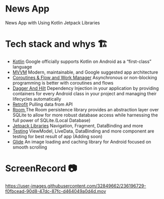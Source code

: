 # News App

<p align="left">
News App with Using Kotlin Jetpack Libraries
</p>

# Tech stack and whys 🏗

<ul align="left">
<li><a href="https://kotlinlang.org/">Kotlin</a> Google officially supports Kotlin on Android as a “first-class” language</li>
<li><a href="https://developer.android.com/jetpack/guide"> MVVM</a> Modern, maintainable, and Google suggested app architecture</li>
<li><a href="https://kotlinlang.org/docs/coroutines-overview.html"> Coroutines & Flow and Work Manager</a> Asynchronous or non-blocking programming is better with coroutines and flows</li>
<li><a href="https://developer.android.com/training/dependency-injection/hilt-android"> Dagger And Hilt</a>  Dependency Injection in your application by providing containers for every Android class in your project and managing their lifecycles automatically</li>
<li><a href="https://square.github.io/retrofit/"> Retrofit</a> Pulling data from API </li>
<li><a href="https://developer.android.com/jetpack/androidx/releases/room"> Room </a>The Room persistence library provides an abstraction layer over SQLite to allow for more robust database access while harnessing the full power of SQLite.(Local Database) </li>
<li><a href="https://developer.android.com/jetpack">Jetpack Libraries</a> Navigation, Fragment, DataBinding and more </li>
<li><a href="https://developer.android.com/studio/test">Testing</a> ViewModel, LiveData, DataBinding and more component are testing for best result of app (Adding soon) </li>
<li><a href="https://github.com/bumptech/glide">Glide</a> An image loading and caching library for Android focused on smooth scrolling </li>
</ul>

# ScreenRecord 📷 


https://user-images.githubusercontent.com/32849662/236196729-f0fbcead-90d8-47dc-87fc-d464049a0d4d.mov

